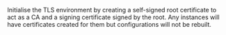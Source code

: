 Initialise the TLS environment by creating a self-signed root
certificate to act as a CA and a signing certificate signed by the root.
Any instances will have certificates created for them but configurations
will not be rebuilt.
